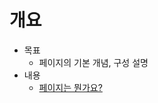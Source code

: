 # 개요

* 목표
  * 페이지의 기본 개념, 구성 설명
* 내용
  * [페이지는 뭔가요?](https://help.stibee.com/hc/ko/articles/4756454687631-%ED%8E%98%EC%9D%B4%EC%A7%80%EB%8A%94-%EB%AD%94%EA%B0%80%EC%9A%94-)
